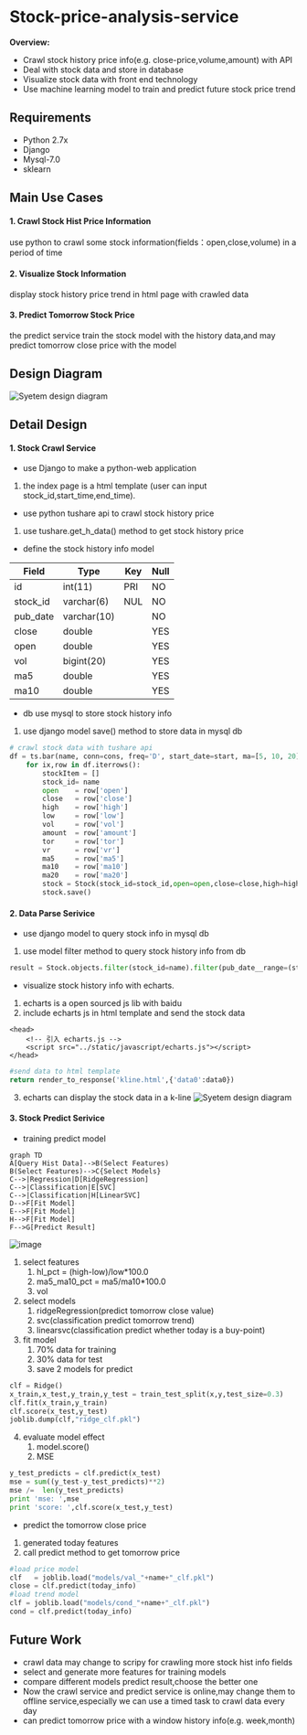 # Stock-price-analysis-service

**Overview:**

- Crawl stock history price info(e.g. close-price,volume,amount) with API
- Deal with stock data and store in database
- Visualize stock data with front end technology
- Use machine learning model to train and predict future stock price trend

## Requirements

* Python 2.7x
* Django
* Mysql-7.0
* sklearn

## Main Use Cases
#### 1. Crawl Stock Hist Price Information
use python to crawl some stock information(fields：open,close,volume) in a period of time

#### 2. Visualize Stock Information
display stock history price trend in html page with crawled data

#### 3. Predict  Tomorrow Stock Price
the predict service train the stock model with the history data,and may predict tomorrow close price with the model 

## Design  Diagram
![Syetem design diagram](./stock-service-diagram.jpg "flow diagram")

## Detail  Design
#### 1. Stock Crawl Service
* use Django to make a python-web application
1. the index page is a html template (user can input stock_id,start_time,end_time).
* use python tushare api to crawl stock history price
1. use tushare.get_h_data() method to get stock history price
* define the stock history info  model

Field | Type | Key|Null
---|---|---|---
id       | int(11)    | PRI|NO
stock_id | varchar(6) | NUL|NO
pub_date | varchar(10)|    |NO
close    | double     |    |YES
open     | double     |    |YES
vol      | bigint(20) |    |YES
ma5      | double     |    |YES
ma10     | double     |    |YES

* db use mysql to store stock history info
1. use django model save() method to store data in mysql db
``` python
# crawl stock data with tushare api
df = ts.bar(name, conn=cons, freq='D', start_date=start, ma=[5, 10, 20],factors=['vr', 'tor'])
    for ix,row in df.iterrows():
        stockItem = []
        stock_id= name
        open    = row['open']
        close   = row['close']
        high    = row['high']
        low     = row['low']
        vol     = row['vol']
        amount  = row['amount']
        tor     = row['tor']
        vr      = row['vr']
        ma5     = row['ma5']
        ma10    = row['ma10']
        ma20    = row['ma20']
        stock = Stock(stock_id=stock_id,open=open,close=close,high=high,amoun=amount,vol=vol,low=low,pub_date=ix,tor=tor, vr=vr, ma5=ma5, ma10=ma10, ma20=ma20)
        stock.save()
```

#### 2. Data Parse Serivice
* use django model to query stock info in mysql db
1. use  model filter method to query stock history info from db
``` python 
result = Stock.objects.filter(stock_id=name).filter(pub_date__range=(start,end))
```
* visualize stock history info with echarts. 
1. echarts is a open sourced js lib with baidu
2. include echarts js in html template and send the stock data
```
<head>
    <!-- 引入 echarts.js -->
    <script src="../static/javascript/echarts.js"></script>
</head>
```
``` python
#send data to html template
return render_to_response('kline.html',{'data0':data0})
```
3. echarts can display the stock data in a k-line
![Syetem design diagram](./kline.JPG "kline diagram")

#### 3. Stock Predict Serivice
* training predict model
```
graph TD
A[Query Hist Data]-->B(Select Features)
B(Select Features)-->C{Select Models}
C-->|Regression|D[RidgeRegression]
C-->|Classification|E[SVC]
C-->|Classification|H[LinearSVC]
D-->F[Fit Model]
E-->F[Fit Model]
H-->F[Fit Model]
F-->G[Predict Result]
```
![image](./train_model.JPG)
1. select features
   1. hl_pct = (high-low)/low*100.0
   2. ma5_ma10_pct = ma5/ma10*100.0
   3. vol
2. select models
   1. ridgeRegression(predict tomorrow close value)
   2. svc(classification predict tomorrow trend)
   3. linearsvc(classification predict whether today is a buy-point)
3. fit model
   1. 70% data for training
   2. 30% data for test
   3. save 2 models for predict

``` python
clf = Ridge()
x_train,x_test,y_train,y_test = train_test_split(x,y,test_size=0.3)
clf.fit(x_train,y_train)
clf.score(x_test,y_test)
joblib.dump(clf,"ridge_clf.pkl")
```
4. evaluate model effect
   1. model.score()
   2. MSE
``` python
y_test_predicts = clf.predict(x_test)
mse = sum((y_test-y_test_predicts)**2)
mse /=  len(y_test_predicts)
print 'mse: ',mse
print 'score: ',clf.score(x_test,y_test)
```

* predict the tomorrow close price
1. generated today features
2. call predict method to get tomorrow price
``` python
#load price model
clf   = joblib.load("models/val_"+name+"_clf.pkl")
close = clf.predict(today_info)
#load trend model
clf = joblib.load("models/cond_"+name+"_clf.pkl")
cond = clf.predict(today_info)
```
## Future  Work
- crawl data may change to scripy for crawling more stock hist info fields
- select and generate more features for training models
- compare different models predict result,choose the better one
- Now the crawl service and predict service is online,may change them to offline service,especially  we can use
a timed task to crawl data every day
- can predict tomorrow price with a window history info(e.g. week,month)